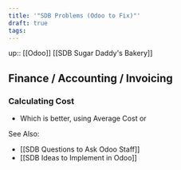 ```yaml
---
title: '"SDB Problems (Odoo to Fix)"'
draft: true
tags:
---
```

up:: [[Odoo]] [[SDB Sugar Daddy's Bakery]]

## Finance / Accounting / Invoicing

### Calculating Cost
- Which is better, using Average Cost or 


See Also:
- [[SDB Questions to Ask Odoo Staff]]
- [[SDB Ideas to Implement in Odoo]]